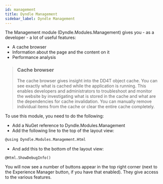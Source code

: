 ```yaml
---
id: management
title: Dyndle Management
sidebar_label: Dyndle Management
---
```


The Management module (Dyndle.Modules.Management) gives you - as a developer - a lot of useful features:

- A cache browser
- Information about the page and the content on it
- Performance analysis

> ### Cache browser
> The cache browser gives insight into the DD4T object cache. You can see exactly what is cached while the application is running. This enables developers and administrators to troubleshoot and monitor the website by investigating what is stored in the cache and what are the dependencies for cache invalidation. You can manually remove individual items from the cache or clear the entire cache completely.

To use this module, you need to do the following:

- Add a NuGet reference to Dyndle.Modules.Management
- Add the following line to the top of the layout view:

```html
@using Dyndle.Modules.Management.Html
```

- And add this to the bottom of the layout view:

```html
@Html.ShowDebugInfo()
```

You will now see a number of buttons appear in the top right corner (next to the Experience Manager button, if you have that enabled). They give access to the various features.






